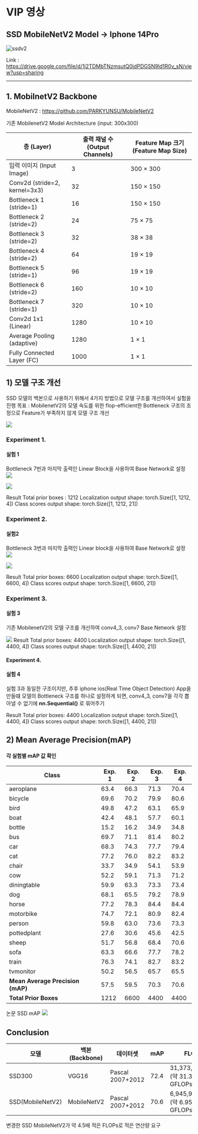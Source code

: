 # VIP 영상
## SSD MobileNetV2 Model -> Iphone 14Pro

![ssdv2](https://github.com/user-attachments/assets/bf29e733-54ec-4933-adf4-257618d5a179)

Link : https://drive.google.com/file/d/1j2TDMbTNzmsutQ0idPDGSN9ld1R0v_sN/view?usp=sharing

---


## 1. MobilnetV2 Backbone

MobileNetV2 : https://github.com/PARKYUNSU/MobileNetV2

기존 MobilenetV2 Model Architecture (input: 300x300)

| 층 (Layer)                       | 출력 채널 수 (Output Channels) | Feature Map 크기 (Feature Map Size) |
|----------------------------------|-------------------------------|------------------------------------|
| 입력 이미지 (Input Image)        | 3                             | 300 × 300                         |
| Conv2d (stride=2, kernel=3x3)    | 32                            | 150 × 150                         |
| Bottleneck 1 (stride=1)          | 16                            | 150 × 150                         |
| Bottleneck 2 (stride=2)          | 24                            | 75 × 75                           |
| Bottleneck 3 (stride=2)          | 32                            | 38 × 38                           |
| Bottleneck 4 (stride=2)          | 64                            | 19 × 19                           |
| Bottleneck 5 (stride=1)          | 96                            | 19 × 19                           |
| Bottleneck 6 (stride=2)          | 160                           | 10 × 10                           |
| Bottleneck 7 (stride=1)          | 320                           | 10 × 10                           |
| Conv2d 1x1 (Linear)              | 1280                          | 10 × 10                           |
| Average Pooling (adaptive)       | 1280                          | 1 × 1                             |
| Fully Connected Layer (FC)       | 1000                          | 1 × 1                             |




## 1) 모델 구조 개선
SSD 모델의 백본으로 사용하기 위해서 4가지 방법으로 모델 구조를 개선하여서 실험을 진행
목표 : MobilenetV2의 모델 속도를 위한 flop-efficient한 Bottleneck 구조의 조정으로 Feature가 부족하지 않게 모델 구조 개선

![](https://velog.velcdn.com/images/qkrdbstn24/post/be816177-c585-49e0-a90b-9cff88052d2d/image.png)


### Experiment 1.
#### 실험 1
Bottleneck 7번과 마지막 출력인 Linear Block을 사용하여 Base Network로 설정
![](https://velog.velcdn.com/images/qkrdbstn24/post/a755b2a6-a15c-4f70-a27c-99b71360381a/image.png)

![](https://velog.velcdn.com/images/qkrdbstn24/post/a3a4cdc2-3a9c-4cde-9f7e-aba9b166a510/image.png)

Result
Total prior boxes : 1212
Localization output shape: torch.Size([1, 1212, 4])
Class scores output shape: torch.Size([1, 1212, 21])


### Experiment 2.
#### 실험2
Bottleneck 3번과 마지막 출력인 Linear block을 사용하여 Base Network로 설정
![](https://velog.velcdn.com/images/qkrdbstn24/post/f9cefa8c-01cb-407a-8df3-d415c3b5247d/image.png)

![](https://velog.velcdn.com/images/qkrdbstn24/post/7bcb3635-a58f-40da-af8d-030ff23efc36/image.png)

Result
Total prior boxes: 6600
Localization output shape: torch.Size([1, 6600, 4])
Class scores output shape: torch.Size([1, 6600, 21])



### Experiment 3.
#### 실험 3
기존 MobilenetV2의 모델 구조를 개선하여 conv4_3, conv7 Base Network 설정

![](https://velog.velcdn.com/images/qkrdbstn24/post/b35364e9-0971-43d6-95b4-4ae20a40f939/image.png)
Result
Total prior boxes: 4400
Localization output shape: torch.Size([1, 4400, 4])
Class scores output shape: torch.Size([1, 4400, 21])


#### Experiment 4.
#### 실험 4
실험 3과 동일한 구조이지만, 추후 iphone ios(Real Time Object Detection) App을 만들떄 모델의 Bottleneck 구조를 하나로 설정하게 되면, conv4_3, conv7을 각각 뽑아낼 수 없기에 **nn.Sequential()** 로 묶어주기

Result
Total prior boxes: 4400
Localization output shape: torch.Size([1, 4400, 4])
Class scores output shape: torch.Size([1, 4400, 21])


## 2) Mean Average Precision(mAP)
#### 각 실험별 mAP 값 확인
| Class                         | Exp. 1 | Exp. 2 | Exp. 3 | Exp. 4 |
|-------------------------------|-------|-------|-------|-------|
| aeroplane                     | 63.4  | 66.3  | 71.3  | 70.4  |
| bicycle                       | 69.6  | 70.2  | 79.9  | 80.6  |
| bird                          | 49.8  | 47.2  | 63.1  | 65.9  |
| boat                          | 42.4  | 48.1  | 57.7  | 60.1  |
| bottle                        | 15.2  | 16.2  | 34.9  | 34.8  |
| bus                           | 69.7  | 71.1  | 81.4  | 80.2  |
| car                           | 68.3  | 74.3  | 77.7  | 79.4  |
| cat                           | 77.2  | 76.0  | 82.2  | 83.2  |
| chair                         | 33.7  | 34.9  | 54.1  | 53.9  |
| cow                           | 52.2  | 59.1  | 71.3  | 71.2  |
| diningtable                   | 59.9  | 63.3  | 73.3  | 73.4  |
| dog                           | 68.1  | 65.5  | 79.2  | 78.9  |
| horse                         | 77.2  | 78.3  | 84.4  | 84.4  |
| motorbike                     | 74.7  | 72.1  | 80.9  | 82.4  |
| person                        | 59.8  | 63.0  | 73.6  | 73.3  |
| pottedplant                   | 27.6  | 30.6  | 45.6  | 42.5  |
| sheep                         | 51.7  | 56.8  | 68.4  | 70.6  |
| sofa                          | 63.3  | 66.6  | 77.7  | 78.2  |
| train                         | 76.3  | 74.1  | 82.7  | 83.2  |
| tvmonitor                     | 50.2  | 56.5  | 65.7  | 65.5  |
| **Mean Average Precision (mAP)** | 57.5  | 59.5  | 70.3  | 70.6  |
| **Total Prior Boxes**           | 1212  | 6600  | 4400  | 4400  |


논문 SSD mAP
![](https://velog.velcdn.com/images/qkrdbstn24/post/901ea880-0c9c-4671-b3b1-14aa6dbb4101/image.png)


## Conclusion

| 모델                | 백본(Backbone)    | 데이터셋            | mAP   | FLOPs                 |
|---------------------|------------------|--------------------|-------|-----------------------|
| SSD300             | VGG16           | Pascal 2007+2012  | 72.4  | 31,373,537,792 (약 31.37 GFLOPs) |
| SSD(MobileNetV2)   | MobileNetV2     | Pascal 2007+2012  | 70.6  | 6,945,977,920 (약 6.95 GFLOPs)  |

변경한 SSD MobileNetV2가 약 4.5배 적은 FLOPs로 적은 연산량 요구
